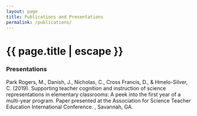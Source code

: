 ```yaml
---
layout: page
title: Publications and Presentations
permalink: /publications/
---
```


<h1 class="page-title">{{ page.title | escape }}</h1>

### Presentations

Park Rogers, M., Danish, J., Nicholas, C., Cross Francis, D., & Hmelo-Silver, C. (2019). Supporting teacher cognition and instruction of science representations in elementary classrooms: A peek into the first year of a multi-year program. Paper presented at the Association for Science Teacher Education International Conference. , Savannah, GA. 


